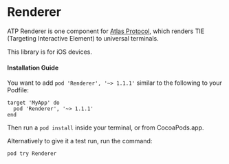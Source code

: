 Renderer
================

ATP Renderer is one component for [Atlas Protocol](http://atlasp.io/), which renders TIE (Targeting Interactive Element) to universal terminals.

This library is for iOS devices.

#### Installation Guide

You want to add `pod 'Renderer', '~> 1.1.1'` similar to the following to your Podfile:

```
target 'MyApp' do
  pod 'Renderer', '~> 1.1.1'
end
```

Then run a `pod install` inside your terminal, or from CocoaPods.app.

Alternatively to give it a test run, run the command:

`pod try Renderer`
